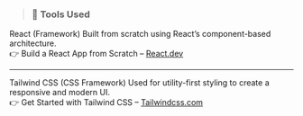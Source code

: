 > ### 🚀 Tools Used
React (Framework)
Built from scratch using React’s component-based architecture.  
👉 Build a React App from Scratch – [React.dev](https://react.dev/)

---

Tailwind CSS (CSS Framework)
Used for utility-first styling to create a responsive and modern UI.  
👉 Get Started with Tailwind CSS – [Tailwindcss.com](https://tailwindcss.com/)
